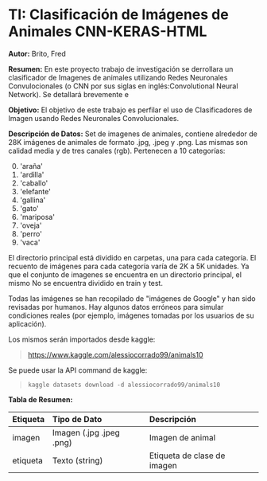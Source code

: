 # TI: Clasificación de Imágenes de Animales CNN-KERAS-HTML

**Autor:** Brito, Fred

**Resumen:**  En este proyecto trabajo de investigación se derrollara un clasificador de Imagenes de animales utilizando Redes Neuronales Convulocionales (o CNN por sus siglas en inglés:Convolutional Neural Network). Se detallará brevemente e

**Objetivo:** El objetivo de este trabajo es perfilar el uso de Clasificadores de Imagen usando Redes Neuronales Convolucionales.


**Descripción de Datos:** Set de imagenes de animales, contiene alrededor de 28K imágenes de animales de formato .jpg, .jpeg y .png. Las mismas son calidad media y de tres canales (rgb). Pertenecen a 10 categorías: 

0. 'araña'
1. 'ardilla'
2. 'caballo'
3. 'elefante'
4. 'gallina'
5. 'gato'
6. 'mariposa'
7. 'oveja'
8. 'perro'
9. 'vaca'

El directorio principal está dividido en carpetas, una para cada categoría. El recuento de imágenes para cada categoría varía de 2K a 5K unidades. Ya que el conjunto de imagenes se encuentra en un directorio principal, el mismo No se encuentra dividido en train y test.

Todas las imágenes se han recopilado de "imágenes de Google" y han sido revisadas por humanos. Hay algunos datos erróneos para simular condiciones reales (por ejemplo, imágenes tomadas por los usuarios de su aplicación).


Los mismos serán importados desde kaggle:
> https://www.kaggle.com/alessiocorrado99/animals10


Se puede usar la API command de kaggle:
> `kaggle datasets download -d alessiocorrado99/animals10`

**Tabla de Resumen:**

| Etiqueta | Tipo de Dato | Descripción |
| :--- | :--- | :--- |
| imagen | Imagen (.jpg .jpeg .png)   | Imagen de animal | 
| etiqueta  | Texto (string) | Etiqueta de clase de imagen|
